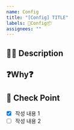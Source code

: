 ```yaml
---
name: Config
title: "[Config] TITLE"
labels: 🔧Config📦
assignees: ""
---
```


## 🤷‍♂️ Description

<!-- 변경된 환경설정에 대해 작성해 주세요. -->
<!-- ### 환경설정 추가/변경 -->
<!-- ### 라이브러리 추가/변경 -->

## ❓Why❓

<!-- 추가한 이유에 대해 작성해 주세요. -->
<!-- ### 환경설정 추가/변경 -->
<!-- ### 라이브러리 추가/변경 -->

## 📝 Check Point

<!-- 작성 내용 리스트로 작성해주세요. -->

- [x] 작성 내용 1
- [ ] 작성 내용 2
